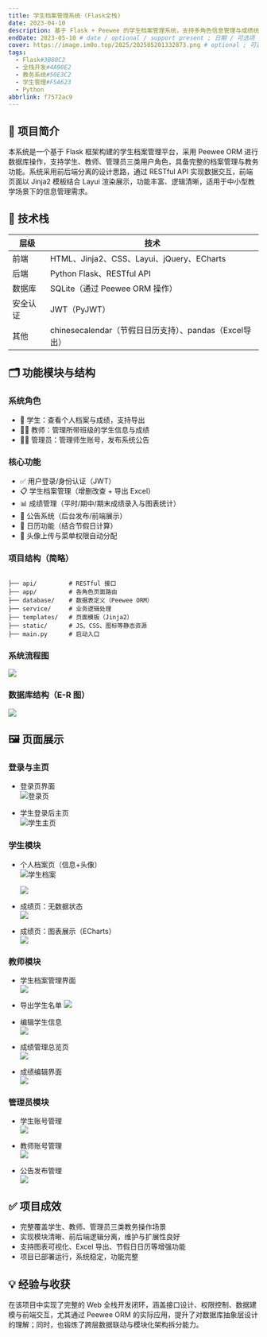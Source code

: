 ```yaml
---
title: 学生档案管理系统 (Flask全栈)
date: 2023-04-10
description: 基于 Flask + Peewee 的学生档案管理系统，支持多角色信息管理与成绩统计
endDate: 2023-05-10 # date / optional / support present ; 日期 / 可选项 / 支持 present (至今)
cover: https://image.im0o.top/2025/202505201332873.png # optional ; 可选项
tags:
  - Flask#3B80C2
  - 全栈开发#4A90E2
  - 教务系统#50E3C2
  - 学生管理#F5A623
  - Python
abbrlink: f7572ac9
---
```


<!-- 项目正文内容，可支持 Markdown 格式 / Project content below, supports Markdown format -->

## 📝 项目简介

本系统是一个基于 Flask 框架构建的学生档案管理平台，采用 Peewee ORM 进行数据库操作，支持学生、教师、管理员三类用户角色，具备完整的档案管理与教务功能。系统采用前后端分离的设计思路，通过 RESTful API 实现数据交互，前端页面以 Jinja2 模板结合 Layui 渲染展示，功能丰富、逻辑清晰，适用于中小型教学场景下的信息管理需求。

## 🔧 技术栈

| 层级 | 技术 |
|------|------|
| 前端 | HTML、Jinja2、CSS、Layui、jQuery、ECharts |
| 后端 | Python Flask、RESTful API |
| 数据库 | SQLite（通过 Peewee ORM 操作） |
| 安全认证 | JWT（PyJWT） |
| 其他 | chinesecalendar（节假日日历支持）、pandas（Excel导出） |

## 🗂️ 功能模块与结构

### 系统角色

- 👤 学生：查看个人档案与成绩，支持导出
- 🧑‍🏫 教师：管理所带班级的学生信息与成绩
- 🧑‍💼 管理员：管理师生账号，发布系统公告

### 核心功能

- ✅ 用户登录/身份认证（JWT）
- 📋 学生档案管理（增删改查 + 导出 Excel）
- 📊 成绩管理（平时/期中/期末成绩录入与图表统计）
- 📣 公告系统（后台发布/前端展示）
- 📅 日历功能（结合节假日计算）
- 📁 头像上传与菜单权限自动分配

### 项目结构（简略）

```

├── api/         # RESTful 接口
├── app/         # 各角色页面路由
├── database/    # 数据表定义（Peewee ORM）
├── service/     # 业务逻辑处理
├── templates/   # 页面模板（Jinja2）
├── static/      # JS、CSS、图标等静态资源
├── main.py      # 启动入口

```

### 系统流程图

![](https://image.im0o.top/2025/202505201335142.jpg)

### 数据库结构（E-R 图）

![](https://image.im0o.top/2025/202505201335063.jpg)

## 🖼️ 页面展示

### 登录与主页

- 登录页界面  
  ![登录页](https://image.im0o.top/2025/202505201331890.png) <!-- 图1 -->

- 学生登录后主页  
  ![学生主页](https://image.im0o.top/2025/202505201332873.png)

### 学生模块

- 个人档案页（信息+头像）  
  ![学生档案](https://image.im0o.top/2025/202505201332289.png) <!-- 图3 -->

  ![](https://image.im0o.top/2025/202505201332293.png)

- 成绩页：无数据状态  
  ![](https://image.im0o.top/2025/202505201333783.png)

- 成绩页：图表展示（ECharts）  
  ![](https://image.im0o.top/2025/202505201333530.png)

### 教师模块

- 学生档案管理界面  
  ![](https://image.im0o.top/2025/202505201333619.png)

- 导出学生名单
  ![](https://image.im0o.top/2025/202505201333495.png)

- 编辑学生信息  
  ![](https://image.im0o.top/2025/202505201334372.png)

- 成绩管理总览页  
  ![](https://image.im0o.top/2025/202505201334621.png)

- 成绩编辑界面  
  ![](https://image.im0o.top/2025/202505201334374.png)

### 管理员模块

- 学生账号管理  
  ![](https://image.im0o.top/2025/202505201334072.png)

- 教师账号管理  
  ![](https://image.im0o.top/2025/202505201335851.png)

- 公告发布管理  
  ![](https://image.im0o.top/2025/202505201335137.png)

## ✅ 项目成效

- 完整覆盖学生、教师、管理员三类教务操作场景
- 实现模块清晰、前后端逻辑分离，维护与扩展性良好
- 支持图表可视化、Excel 导出、节假日日历等增强功能
- 项目已部署运行，系统稳定，功能完整

## 💡 经验与收获

在该项目中实现了完整的 Web 全栈开发闭环，涵盖接口设计、权限控制、数据建模与前端交互，尤其通过 Peewee ORM 的实际应用，提升了对数据库抽象层设计的理解；同时，也锻炼了跨层数据联动与模块化架构拆分能力。
